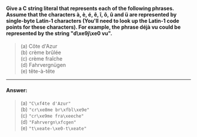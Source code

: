 #### Give a C string literal that represents each of the following phrases. Assume that the characters à, è, é, ê, î, ô, û and ü are represented by single-byte Latin-1 characters (You'll need to look up the Latin-1 code points for these characters). For example, the phrase déjà vu could be represented by the string "d\xe9j\xe0 vu".

> (a) Côte d'Azur  
> (b) crème brûlée  
> (c) crème fraîche  
> (d) Fahrvergnügen  
> (e) tête-à-tête  

---

#### Answer:

> (a) `"C\xf4te d'Azur"`  
> (b) `"cr\xe8me br\xfbl\xe9e"`  
> (c) `"cr\xe9me fra\xeeche"`  
> (d) `"Fahrvergn\xfcgen"`  
> (e) `"t\xeate-\xe0-t\xeate"`  
